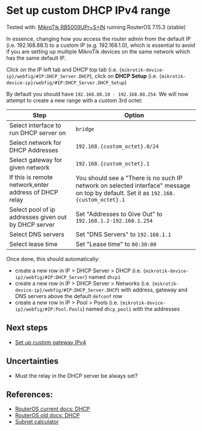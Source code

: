 # Set up custom DHCP IPv4 range

Tested with: [MikroTik RB5009UPr+S+IN](https://mikrotik.com/product/rb5009upr_s_in) running RouterOS 7.15.3 (stable)

In essence, changing how you access the router admin from the default IP (i.e. 192.168.88.1) to a custom IP (e.g. 192.168.1.0), which is essential to avoid if you are setting up multiple MikroTik devices on the same network which has the same default IP.

Click on the IP left tab and DHCP top tab (i.e. `{mikrotik-device-ip}/webfig/#IP:DHCP_Server.DHCP`), click on **DHCP Setup** (i.e. `{mikrotik-device-ip}/webfig/#IP:DHCP_Server.DHCP_Setup`)

By default you should have `192.168.88.10 - 192.168.88.254`. We will now attempt to create a new range with a custom 3rd octet:

| Step | Option |
| --- | --- |
| Select interface to run DHCP server on | `bridge` |
| Select network for DHCP Addresses | `192.168.{custom_octet}.0/24` |
| Select gateway for given network | `192.168.{custom_octet}.1` |
| If this is remote network,enter address of DHCP relay | You should see a "There is no such IP network on selected interface" message on top by default. Set it as `192.168.{custom_octet}.1` |
| Select pool of ip addresses given out by DHCP server | Set "Addresses to Give Out" to `192.168.1.2-192.168.1.254` |
| Select DNS servers | Set "DNS Servers" to `192.168.1.1` |
| Select lease time | Set "Lease time" to `00:30:00` |

Once done, this should automatically:

- create a new row in IP > DHCP Server > DHCP (i.e. `{mikrotik-device-ip}/webfig/#IP:DHCP_Server`) named `dhcp1`
- create a new row in IP > DHCP Server > Networks (i.e. `{mikrotik-device-ip}/webfig/#IP:DHCP_Server.DHCP`) with address, gateway and DNS servers above the default `defconf` row
- create a new row in IP > Pool > Pools (i.e. `{mikrotik-device-ip}/webfig/#IP:Pool.Pools`) named `dhcp_pool1` with the addresses

## Next steps

- [Set up custom gateway IPv4](./change-gateway-ipv4.md)

## Uncertainties

- Must the relay in the DHCP server be always set?

## References:

- [RouterOS current docs: DHCP](https://help.mikrotik.com/docs/display/ROS/DHCP#DHCP-Setup)
- [RouterOS old docs: DHCP](https://wiki.mikrotik.com/wiki/Manual:IP/DHCP_Server)
- [Subnet calculator](https://www.subnet-calculator.com/subnet.php?net_class=B)